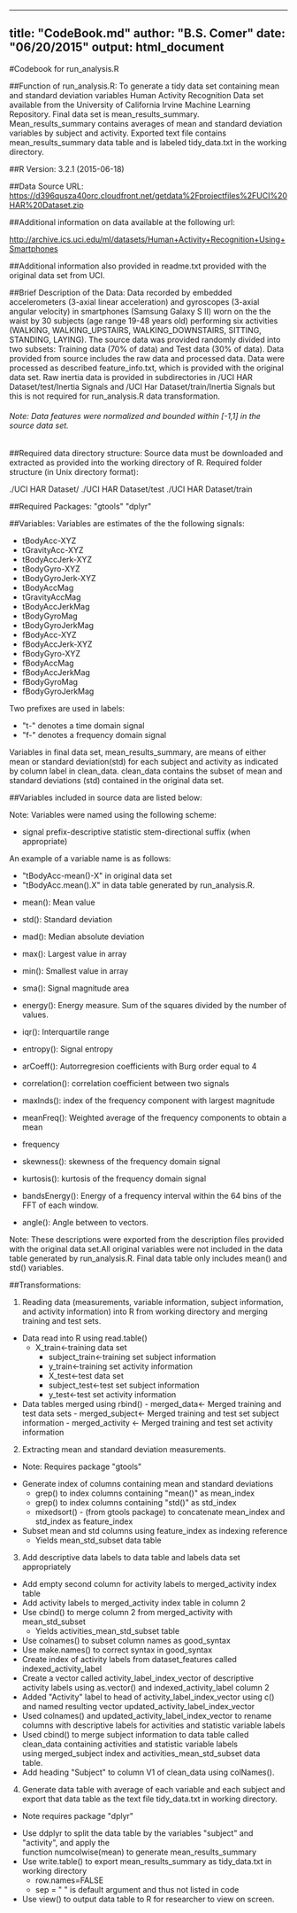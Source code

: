 
---
title: "CodeBook.md"
author: "B.S. Comer"
date: "06/20/2015"
output: html_document
---

#Codebook for run_analysis.R

##Function of run_analysis.R: 
To generate a tidy data set containing mean and standard deviation variables 
Human Activity Recognition Data set available from the University of California
Irvine Machine Learning Repository. Final data set is mean_results_summary. 
Mean_results_summary contains averages of mean and standard deviation variables by 
subject and activity.  Exported text file contains mean_results_summary data table and is
labeled tidy_data.txt in the working directory.

##R Version: 3.2.1 (2015-06-18)

##Data Source URL: 
<https://d396qusza40orc.cloudfront.net/getdata%2Fprojectfiles%2FUCI%20HAR%20Dataset.zip> 

##Additional information on data available at the following url: 

<http://archive.ics.uci.edu/ml/datasets/Human+Activity+Recognition+Using+Smartphones> 

##Additional information also provided in readme.txt provided with the original data set from UCI.

##Brief Description of the Data:
Data recorded by embedded accelerometers (3-axial linear acceleration) and 
gyroscopes (3-axial angular velocity) in smartphones (Samsung Galaxy S II) worn 
on the the waist by 30 subjects (age range 19-48 years old) performing six 
activities (WALKING, WALKING_UPSTAIRS, WALKING_DOWNSTAIRS, SITTING, STANDING, 
LAYING).  The source data was provided randomly divided into two subsets: 
Training data (70% of data) and Test data (30% of data). Data provided from 
source includes the raw data and processed data. Data were processed as 
described feature_info.txt, which is provided with the original data set.  Raw 
inertia data is provided in subdirectories in 
/UCI HAR Dataset/test/Inertia Signals and /UCI Har Dataset/train/Inertia Signals
but this is not required for run_analysis.R data transformation.  

###### Note: Data features were normalized and bounded within [-1,1] in the source data set.

##Required data directory structure:
Source data must be downloaded and extracted as provided into the working 
directory of R.  Required folder structure (in Unix directory format):

./UCI HAR Dataset/
./UCI HAR Dataset/test
./UCI HAR Dataset/train

##Required Packages:
"gtools"
"dplyr"


##Variables:
Variables are estimates of the the following signals:

- tBodyAcc-XYZ
- tGravityAcc-XYZ
- tBodyAccJerk-XYZ
- tBodyGyro-XYZ
- tBodyGyroJerk-XYZ
- tBodyAccMag
- tGravityAccMag
- tBodyAccJerkMag
- tBodyGyroMag
- tBodyGyroJerkMag
- fBodyAcc-XYZ
- fBodyAccJerk-XYZ
- fBodyGyro-XYZ
- fBodyAccMag
- fBodyAccJerkMag
- fBodyGyroMag
- fBodyGyroJerkMag

Two prefixes are used in labels: 

- "t-" denotes a time domain signal
- "f-" denotes a frequency domain signal

Variables in final data set, mean_results_summary, are means of either mean or standard deviation(std) for each subject and activity as indicated by column label in clean_data.  clean_data contains the subset of mean and standard deviations (std) contained in the original data set.


##Variables included in source data are listed below:

Note: Variables were named using the following scheme: 

* signal prefix-descriptive statistic stem-directional suffix (when appropriate)

An example of a variable name is as follows: 

* "tBodyAcc-mean()-X" in original data set 
* "tBodyAcc.mean().X" in data table generated by run_analysis.R.

- mean(): Mean value
- std(): Standard deviation
- mad(): Median absolute deviation 
- max(): Largest value in array
- min(): Smallest value in array
- sma(): Signal magnitude area
- energy(): Energy measure. Sum of the squares divided by the number of values. 
- iqr(): Interquartile range 
- entropy(): Signal entropy
- arCoeff(): Autorregresion coefficients with Burg order equal to 4
- correlation(): correlation coefficient between two signals
- maxInds(): index of the frequency component with largest magnitude
- meanFreq(): Weighted average of the frequency components to obtain a mean 
- frequency

- skewness(): skewness of the frequency domain signal 
- kurtosis(): kurtosis of the frequency domain signal 
- bandsEnergy(): Energy of a frequency interval within the 64 bins of the FFT of each window.
- angle(): Angle between to vectors.

Note: These descriptions were exported from the description files provided
with the original data set.All original variables were not included in the data 
table generated by run_analysis.R.  Final data table only includes mean() and 
std() variables.

##Transformations:

1. Reading data (measurements, variable information, subject information, and 
activity information) into R from working directory and merging training and test sets.
 - Data read into R using read.table()
 	- X_train<-training data set
        - subject_train<-training set subject information
        - y_train<-training set activity information
        - X_test<-test data set
        - subject_test<-test set subject information
        - y_test<-test set activity information
 - Data tables merged using rbind()
        - merged_data<- Merged training and test data sets
        - merged_subject<- Merged training and test set subject information
        - merged_activity <- Merged training and test set activity information
2. Extracting mean and standard deviation measurements. 
 * Note: Requires package "gtools"
 - Generate index of columns containing mean and standard deviations
 	- grep() to index columns containing "mean()" as mean_index
 	- grep() to index columns containing "std()" as std_index
 	- mixedsort() - (from gtools package) to concatenate mean_index
			and std_index as feature_index
 - Subset mean and std columns using feature_index as indexing reference
 	- Yields mean_std_subset data table
3. Add descriptive data labels to data table and labels data set appropriately
 - Add empty second column for activity labels to merged_activity index 
        table
 - Add activity labels to merged_activity index table in column 2
 - Use cbind() to merge column 2 from merged_activity with mean_std_subset
 	- Yields activities_mean_std_subset table
 - Use colnames() to subset column names as good_syntax
 - Use make.names() to correct syntax in good_syntax
 - Create index of activity labels from dataset_features called 
                indexed_activity_label
 - Create a vector called activity_label_index_vector of descriptive 	
                activity labels using as.vector() and indexed_activity_label 
                column 2 
 - Added "Activity" label to head of activity_label_index_vector using 
                c() and named resulting vector updated_activity_label_index_vector
 - Used colnames() and updated_activity_label_index_vector to rename 		
                columns with descriptive labels for activities and statistic 
                variable labels
 - Used cbind() to merge subject information to data table called 		
                clean_data containing activities and statistic variable labels 			
                using merged_subject index and activities_mean_std_subset data 		
                table.
 - Add heading "Subject" to column V1 of clean_data using colNames().
4. Generate data table with average of each variable and each subject and export that data table as the text             file tidy_data.txt in working directory. 
 * Note requires package "dplyr"
 
 - Use ddplyr to split the data table by the variables "subject" and "activity", and apply the         
                function numcolwise(mean) to generate mean_results_summary
 - Use write.table() to export mean_results_summary as tidy_data.txt in working directory
  	- row.names=FALSE
  	- sep = " " is default argument and thus not listed in code
 - Use view() to output data table to R for researcher to view on screen.
	
	










